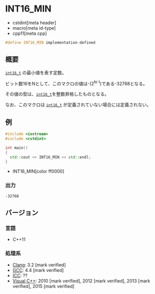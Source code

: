 # INT16_MIN
* cstdint[meta header]
* macro[meta id-type]
* cpp11[meta cpp]

```cpp
#define INT16_MIN implementation-defined
```

## 概要
[`int16_t`](int16_t.md) の最小値を表す定数。

ビット数16をNとして、このマクロの値は-(2<sup>N-1</sup>)である-32768となる。

その値の型は、[`int16_t`](int16_t.md)を整数昇格したものとなる。

なお、このマクロは [`int16_t`](int16_t.md) が定義されていない場合には定義されない。

## 例
```cpp example
#include <iostream>
#include <cstdint>

int main()
{
  std::cout << INT16_MIN << std::endl;
}
```
* INT16_MIN[color ff0000]

### 出力
```
-32768
```


## バージョン
### 言語
- C++11

### 処理系
- [Clang](/implementation.md#clang): 3.2 [mark verified]
- [GCC](/implementation.md#gcc): 4.4 [mark verified]
- [ICC](/implementation.md#icc): ??
- [Visual C++](/implementation.md#visual_cpp): 2010 [mark verified], 2012 [mark verified], 2013 [mark verified], 2015 [mark verified]
